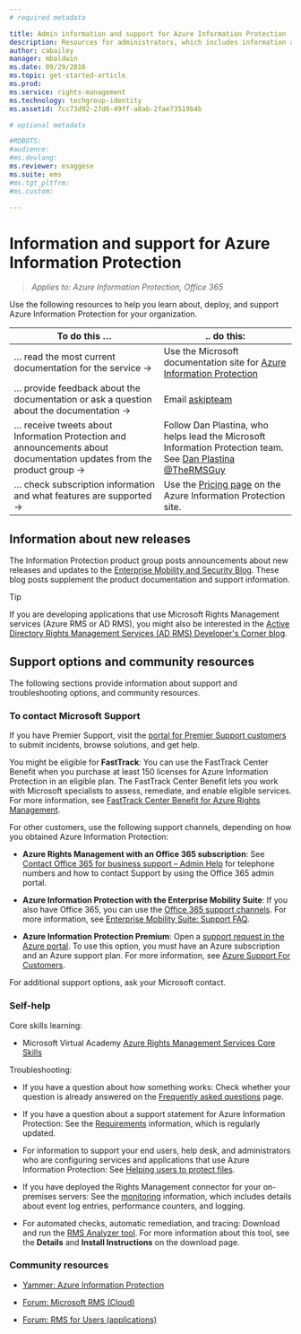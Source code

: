 ```yaml
---
# required metadata

title: Admin information and support for Azure Information Protection | Azure Information Protection
description: Resources for administrators, which includes information about new releases, support options, and how to contact Microsoft to report a problem. 
author: cabailey
manager: mbaldwin
ms.date: 09/29/2016
ms.topic: get-started-article
ms.prod:
ms.service: rights-management
ms.technology: techgroup-identity
ms.assetid: 7cc73d92-27d6-49ff-a8ab-2fae73519b4b

# optional metadata

#ROBOTS:
#audience:
#ms.devlang:
ms.reviewer: esaggese
ms.suite: ems
#ms.tgt_pltfrm:
#ms.custom:

---
```


# Information and support for Azure Information Protection

>*Applies to: Azure Information Protection, Office 365*

Use the following resources to help you learn about, deploy, and support Azure Information Protection for your organization.

|To do this …|.. do this:|
|----------------|---------------|
|… read the most current documentation for the service →|Use the  Microsoft documentation site for [Azure Information Protection](../understand-explore/azure-rights-management.md)|
|… provide feedback about the documentation or ask a question about the documentation →|Email [askipteam](mailto:%20askipteam@microsoft.com?subject=Documentation%20feedback)|
|… receive tweets about Information Protection and announcements about documentation updates from the product group →|Follow Dan Plastina, who helps lead the Microsoft Information Protection team. See [Dan Plastina @TheRMSGuy](https://twitter.com/TheRMSGuy)|
|… check subscription information and what features are supported →|Use the [Pricing page](https://go.microsoft.com/fwlink/?LinkId=827589) on the Azure Information Protection site.|


## Information about new releases
The Information Protection product group posts announcements about new releases and updates to the [Enterprise Mobility and Security Blog](https://blogs.technet.microsoft.com/enterprisemobility/?product=azure-rights-management-services). These blog posts supplement the product documentation and support information.

> [!TIP]
> If you are developing applications that use Microsoft Rights Management services (Azure RMS or AD RMS), you might also be interested in the [Active Directory Rights Management Services (AD RMS) Developer's Corner blog](https://blogs.msdn.microsoft.com/rms/).

## Support options and community resources
The following sections provide information about support and troubleshooting options, and community resources.

### To contact Microsoft Support

If you have Premier Support, visit the [portal for Premier Support customers](https://premier.microsoft.com/) to submit incidents, browse solutions, and get help.

You might be eligible for **FastTrack**: You can use the FastTrack Center Benefit when you purchase at least 150 licenses for Azure Information Protection in an eligible plan. The FastTrack Center Benefit lets you work with Microsoft specialists to assess, remediate, and enable eligible services. For more information, see [FastTrack Center Benefit for Azure Rights Management](https://technet.microsoft.com/library/mt607025.aspx).

For other customers, use the following support channels, depending on how you obtained Azure Information Protection:

- **Azure Rights Management with an Office 365 subscription**: See [Contact Office 365 for business support – Admin Help](https://support.office.com/article/Contact-Office-365-for-business-support-Admin-Help-32a17ca7-6fa0-4870-8a8d-e25ba4ccfd4b) for telephone numbers and how to contact Support by using the Office 365 admin portal. 

- **Azure Information Protection with the Enterprise Mobility Suite**: If you also have Office 365, you can use the [Office 365 support channels](https://support.office.com/article/Contact-Office-365-for-business-support-Admin-Help-32a17ca7-6fa0-4870-8a8d-e25ba4ccfd4b).  For more information, see [Enterprise Mobility Suite: Support FAQ](https://technet.microsoft.com/dn932057.aspx).

- **Azure Information Protection Premium**: Open a [support request in the Azure portal](https://portal.azure.com/#blade/Microsoft_Azure_Support/HelpAndSupportBlade). To use this option, you must have an Azure subscription and an Azure support plan. For more information, see [Azure Support For Customers](https://azure.microsoft.com/support/plans/). 

For additional support options, ask your Microsoft contact. 

### Self-help

Core skills learning:

- Microsoft Virtual Academy [Azure Rights Management Services Core Skills](https://mva.microsoft.com/en-us/training-courses/azure-rights-management-services-core-skills-10500?l=QLoxMwuCB_1805094681)

Troubleshooting:

- If you have a question about how something works: Check whether your question is already answered on the [Frequently asked questions](faqs.md) page.

- If you have a question about a support statement for Azure Information Protection: See the [Requirements](requirements-azure-rms.md) information, which is regularly updated.

- For information to support your end users, help desk, and administrators who are configuring services and applications that use Azure Information Protection: See [Helping users to protect files](../deploy-use/help-users.md).

- If you have deployed the Rights Management connector for your on-premises servers: See the [monitoring](../deploy-use/monitor-rms-connector.md) information, which includes details about event log entries, performance counters, and logging.

- For automated checks, automatic remediation, and tracing: Download and run the [RMS Analyzer tool](http://www.microsoft.com/en-us/download/details.aspx?id=46437). For more information about this tool, see the **Details** and **Install Instructions** on the download page. 

### Community resources

-   [Yammer: Azure Information Protection](http://www.yammer.com/AskIPTeam)

-   [Forum: Microsoft RMS (Cloud)](https://social.technet.microsoft.com/Forums/en-US/home?forum=rmscloud)

-   [Forum: RMS for Users (applications)](https://social.technet.microsoft.com/Forums/en-US/home?forum=rmsapps)

